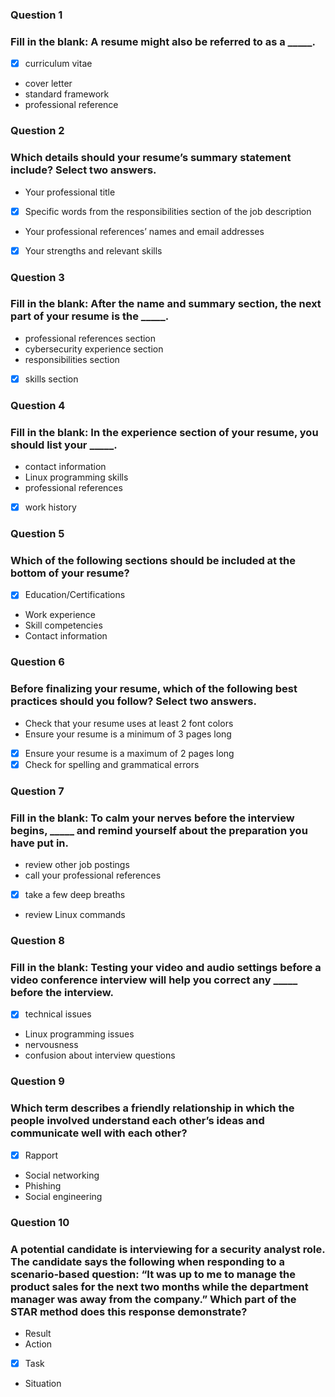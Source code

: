 ### Question 1
### Fill in the blank: A resume might also be referred to as a _____.

* [x] curriculum vitae
* cover letter
* standard framework
* professional reference

### Question 2
### Which details should your resume’s summary statement include? Select two answers.

* Your professional title
* [x] Specific words from the responsibilities section of the job description
* Your professional references’ names and email addresses
* [x] Your strengths and relevant skills

### Question 3
### Fill in the blank: After the name and summary section, the next part of your resume is the _____.

* professional references section
* cybersecurity experience section
* responsibilities section
* [x] skills section

### Question 4
### Fill in the blank: In the experience section of your resume, you should list your _____.

* contact information
* Linux programming skills
* professional references
* [x] work history

### Question 5
### Which of the following sections should be included at the bottom of your resume?

* [x] Education/Certifications
* Work experience
* Skill competencies
* Contact information

### Question 6
### Before finalizing your resume, which of the following best practices should you follow? Select two answers.

* Check that your resume uses at least 2 font colors
* Ensure your resume is a minimum of 3 pages long
* [x] Ensure your resume is a maximum of 2 pages long
* [x] Check for spelling and grammatical errors

### Question 7
### Fill in the blank: To calm your nerves before the interview begins, _____ and remind yourself about the preparation you have put in.

* review other job postings
* call your professional references
* [x] take a few deep breaths
* review Linux commands

### Question 8
### Fill in the blank: Testing your video and audio settings before a video conference interview will help you correct any _____ before the interview.

* [x] technical issues
* Linux programming issues
* nervousness
* confusion about interview questions

### Question 9
### Which term describes a friendly relationship in which the people involved understand each other’s ideas and communicate well with each other?

* [x] Rapport
* Social networking
* Phishing
* Social engineering

### Question 10
### A potential candidate is interviewing for a security analyst role. The candidate says the following when responding to a scenario-based question: “It was up to me to manage the product sales for the next two months while the department manager was away from the company.” Which part of the STAR method does this response demonstrate?

* Result
* Action
* [x] Task
* Situation